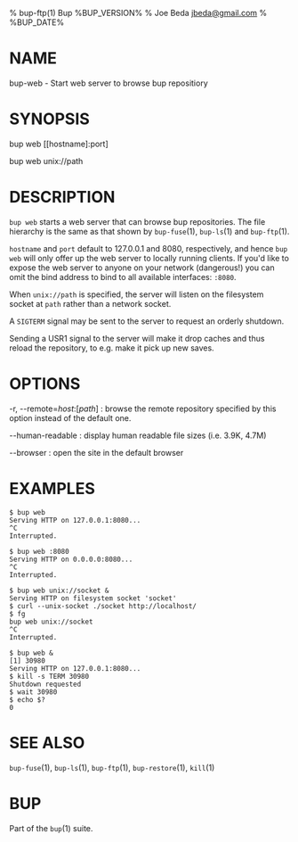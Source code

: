 % bup-ftp(1) Bup %BUP_VERSION%
% Joe Beda <jbeda@gmail.com>
% %BUP_DATE%

# NAME

bup-web - Start web server to browse bup repositiory

# SYNOPSIS

bup web [[hostname]:port]

bup web unix://path

# DESCRIPTION

`bup web` starts a web server that can browse bup repositories. The file
hierarchy is the same as that shown by `bup-fuse`(1), `bup-ls`(1) and
`bup-ftp`(1).

`hostname` and `port` default to 127.0.0.1 and 8080, respectively, and hence
`bup web` will only offer up the web server to locally running clients. If
you'd like to expose the web server to anyone on your network (dangerous!) you
can omit the bind address to bind to all available interfaces: `:8080`.

When `unix://path` is specified, the server will listen on the
filesystem socket at `path` rather than a network socket.

A `SIGTERM` signal may be sent to the server to request an orderly
shutdown.

Sending a USR1 signal to the server will make it drop caches and
thus reload the repository, to e.g. make it pick up new saves.

# OPTIONS

-r, \--remote=*host*:[*path*]
:   browse the remote repository specified by this option instead of
    the default one.

\--human-readable
:   display human readable file sizes (i.e. 3.9K, 4.7M)

\--browser
:   open the site in the default browser

# EXAMPLES

    $ bup web
    Serving HTTP on 127.0.0.1:8080...
    ^C
    Interrupted.

    $ bup web :8080
    Serving HTTP on 0.0.0.0:8080...
    ^C
    Interrupted.

    $ bup web unix://socket &
    Serving HTTP on filesystem socket 'socket'
    $ curl --unix-socket ./socket http://localhost/
    $ fg
    bup web unix://socket
    ^C
    Interrupted.

    $ bup web &
    [1] 30980
    Serving HTTP on 127.0.0.1:8080...
    $ kill -s TERM 30980
    Shutdown requested
    $ wait 30980
    $ echo $?
    0

# SEE ALSO

`bup-fuse`(1), `bup-ls`(1), `bup-ftp`(1), `bup-restore`(1), `kill`(1)


# BUP

Part of the `bup`(1) suite.
